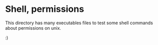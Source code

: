 # Shell, permissions

This directory has many executables files to test some shell commands about permissions on unix.

:)
